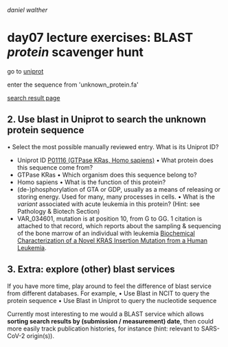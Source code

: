 _daniel walther_

# day07 lecture exercises: BLAST _protein_ scavenger hunt

go to [uniprot](https://www.uniprot.org)

enter the sequence from 'unknown_protein.fa'

[search result page](https://www.uniprot.org/blast/uniprot/B202109306320BA52A5CE8FCD097CB85A53697A35014F21P)

## 2. Use blast in Uniprot to search the unknown protein sequence
• Select the most possible manually reviewed entry. What is its Uniprot ID?
  * Uniprot ID [P01116 (GTPase KRas, Homo sapiens)](https://www.uniprot.org/uniprot/P01116)
• What protein does this sequence come from?
  * GTPase KRas
• Which organism does this sequence belong to?
  * Homo sapiens
• What is the function of this protein?
  * (de-)phosphorylation of GTA or GDP, usually as a means of releasing or storing energy. Used for many, many processes in cells.
• What is the _variant_ associated with acute leukemia in this protein? (Hint: see Pathology & Biotech Section)
  * VAR_034601, mutation is at position 10, from G to GG. 1 citation is attached to that record, which reports about the sampling & sequencing of the bone marrow of an individual with leukemia [Biochemical Characterization of a Novel KRAS Insertion Mutation from a Human Leukemia](https://www.sciencedirect.com/science/article/pii/S002192581978733X?via%3Dihub).

## 3. Extra: explore (other) blast services
If you have more time, play around to feel the difference of blast service from different databases.
For example,
• Use Blast in NCIT to query the protein sequence
• Use Blast in Uniprot to query the nucleotide sequence

Currently most interesting to me would a BLAST service which allows __sorting search results by (submission / measurement) date__, then could more easily track publication histories, for instance (hint: relevant to SARS-CoV-2 origin(s)).
